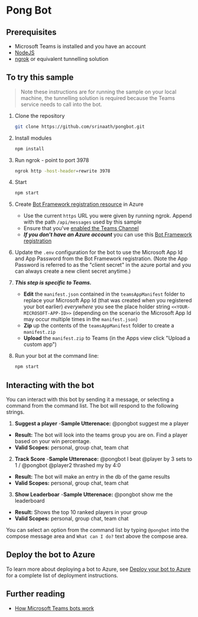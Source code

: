 
# Pong Bot


## Prerequisites

- Microsoft Teams is installed and you have an account
- [NodeJS](https://nodejs.org/en/)
- [ngrok](https://ngrok.com/) or equivalent tunnelling solution

## To try this sample

> Note these instructions are for running the sample on your local machine, the tunnelling solution is required because
the Teams service needs to call into the bot.

1) Clone the repository

    ```bash
    git clone https://github.com/srinaath/pongbot.git
    ```

1) Install modules

    ```bash
    npm install
    ```

2) Run ngrok - point to port 3978

    ```bash
    ngrok http -host-header=rewrite 3978
    ```


3) Start

    ```bash
    npm start
    ```

1) Create [Bot Framework registration resource](https://docs.microsoft.com/en-us/azure/bot-service/bot-service-quickstart-registration) in Azure
    - Use the current `https` URL you were given by running ngrok. Append with the path `/api/messages` used by this sample
    - Ensure that you've [enabled the Teams Channel](https://docs.microsoft.com/en-us/azure/bot-service/channel-connect-teams?view=azure-bot-service-4.0)
    - __*If you don't have an Azure account*__ you can use this [Bot Framework registration](https://docs.microsoft.com/en-us/microsoftteams/platform/bots/how-to/create-a-bot-for-teams#register-your-web-service-with-the-bot-framework)

1) Update the `.env` configuration for the bot to use the Microsoft App Id and App Password from the Bot Framework registration. (Note the App Password is referred to as the "client secret" in the azure portal and you can always create a new client secret anytime.)

1) __*This step is specific to Teams.*__
    - **Edit** the `manifest.json` contained in the  `teamsAppManifest` folder to replace your Microsoft App Id (that was created when you registered your bot earlier) *everywhere* you see the place holder string `<<YOUR-MICROSOFT-APP-ID>>` (depending on the scenario the Microsoft App Id may occur multiple times in the `manifest.json`)
    - **Zip** up the contents of the `teamsAppManifest` folder to create a `manifest.zip`
    - **Upload** the `manifest.zip` to Teams (in the Apps view click "Upload a custom app")

1) Run your bot at the command line:

    ```bash
    npm start
    ```

## Interacting with the bot

You can interact with this bot by sending it a message, or selecting a command from the command list. The bot will respond to the following strings. 

1. **Suggest a player**
  -**Sample Utterenace:** @pongbot suggest me a player
  - **Result:** The bot will look into the teams group you are on. Find a player based on your win percentage.
  - **Valid Scopes:** personal, group chat, team chat
2. **Track Score**
  -**Sample Utterenace:** @pongbot I beat @player by 3 sets to 1 / @pongbot @player2 thrashed my by 4:0
  - **Result:** The bot will make an entry in the db of the game results
  - **Valid Scopes:** personal, group chat, team chat
3. **Show Leaderboar**
  -**Sample Utterenace:** @pongbot show me the leaderboard
  - **Result:** Shows the top 10 ranked players in your group
  - **Valid Scopes:** personal, group chat, team chat

You can select an option from the command list by typing ```@pongbot``` into the compose message area and ```What can I do?``` text above the compose area.

## Deploy the bot to Azure

To learn more about deploying a bot to Azure, see [Deploy your bot to Azure](https://aka.ms/azuredeployment) for a complete list of deployment instructions.

## Further reading

- [How Microsoft Teams bots work](https://docs.microsoft.com/en-us/azure/bot-service/bot-builder-basics-teams?view=azure-bot-service-4.0&tabs=javascript)

